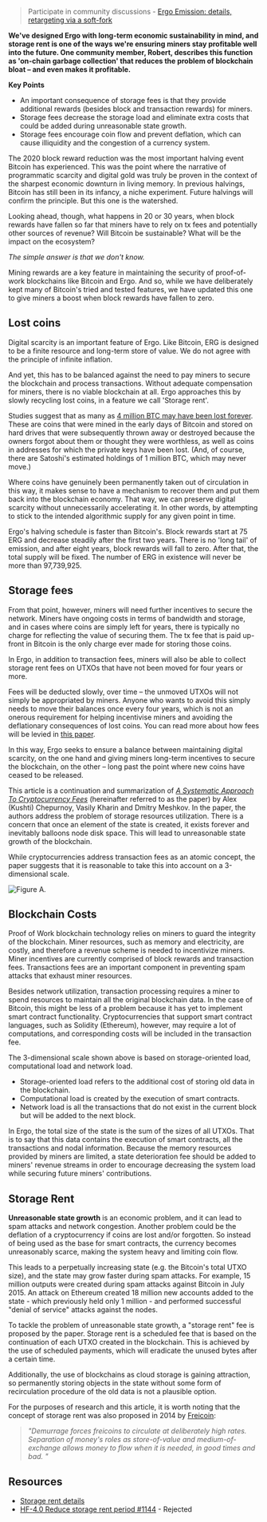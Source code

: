 > Participate in community discussions - [Ergo Emission: details, retargeting via a soft-fork](https://www.ergoforum.org/t/ergo-emission-details-retargeting-via-a-soft-fork/2778)

__We've designed Ergo with long-term economic sustainability in mind, and storage rent is one of the ways we're ensuring miners stay profitable well into the future. One community member, Robert, describes this function as 'on-chain garbage collection' that reduces the problem of blockchain bloat – and even makes it profitable.__

**Key Points**

- An important consequence of storage fees is that they provide additional rewards (besides block and transaction rewards) for miners.
- Storage fees decrease the storage load and eliminate extra costs that could be added during unreasonable state growth.
- Storage fees encourage coin flow and prevent deflation, which can cause illiquidity and the congestion of a currency system.

The 2020 block reward reduction was the most important halving event Bitcoin has experienced. This was the point where the narrative of programmatic scarcity and digital gold was truly be proven in the context of the sharpest economic downturn in living memory. In previous halvings, Bitcoin has still been in its infancy, a niche experiment. Future halvings will confirm the principle. But this one is the watershed.

Looking ahead, though, what happens in 20 or 30 years, when block rewards have fallen so far that miners have to rely on tx fees and potentially other sources of revenue? Will Bitcoin be sustainable? What will be the impact on the ecosystem?

*The simple answer is that we don't know.*

Mining rewards are a key feature in maintaining the security of proof-of-work blockchains like Bitcoin and Ergo. And so, while we have deliberately kept many of Bitcoin's tried and tested features, we have updated this one to give miners a boost when block rewards have fallen to zero.

## Lost coins

Digital scarcity is an important feature of Ergo. Like Bitcoin, ERG is designed to be a finite resource and long-term store of value. We do not agree with the principle of infinite inflation.

And yet, this has to be balanced against the need to pay miners to secure the blockchain and process transactions. Without adequate compensation for miners, there is no viable blockchain at all. Ergo approaches this by slowly recycling lost coins, in a feature we call 'Storage rent'. 

Studies suggest that as many as [4 million BTC may have been lost forever](https://bitcoinist.com/estimated-4-million-bitcoin-lost-forever-by-users-forgetfulness/). These are coins that were mined in the early days of Bitcoin and stored on hard drives that were subsequently thrown away or destroyed because the owners forgot about them or thought they were worthless, as well as coins in addresses for which the private keys have been lost. (And, of course, there are Satoshi's estimated holdings of 1 million BTC, which may never move.)

Where coins have genuinely been permanently taken out of circulation in this way, it makes sense to have a mechanism to recover them and put them back into the blockchain economy. That way, we can preserve digital scarcity without unnecessarily accelerating it. In other words, by attempting to stick to the intended algorithmic supply for any given point in time.

Ergo's halving schedule is faster than Bitcoin's. Block rewards start at 75 ERG and decrease steadily after the first two years. There is no 'long tail' of emission, and after eight years, block rewards will fall to zero. After that, the total supply will be fixed. The number of ERG in existence will never be more than 97,739,925.

## Storage fees

From that point, however, miners will need further incentives to secure the network. Miners have ongoing costs in terms of bandwidth and storage, and in cases where coins are simply left for years, there is typically no charge for reflecting the value of securing them. The tx fee that is paid up-front in Bitcoin is the only charge ever made for storing those coins.

In Ergo, in addition to transaction fees, miners will also be able to collect storage rent fees on UTXOs that have not been moved for four years or more. 

Fees will be deducted slowly, over time – the unmoved UTXOs will not simply be appropriated by miners. Anyone who wants to avoid this simply needs to move their balances once every four years, which is not an onerous requirement for helping incentivise miners and avoiding the deflationary consequences of lost coins. You can read more about how fees will be levied in [this paper](https://fc18.ifca.ai/bitcoin/papers/bitcoin18-final18.pdf).

In this way, Ergo seeks to ensure a balance between maintaining digital scarcity, on the one hand and giving miners long-term incentives to secure the blockchain, on the other – long past the point where new coins have ceased to be released.





This article is a continuation and summarization of *[A Systematic Approach To Cryptocurrency Fees](https://fc18.ifca.ai/bitcoin/papers/bitcoin18-final18.pdf)* (hereinafter referred to as the paper) by Alex (Kushti) Chepurnoy, Vasily Kharin and Dmitry Meshkov. In the paper, the authors address the problem of storage resources utilization. There is a concern that once an element of the state is created, it exists forever and inevitably balloons node disk space. This will lead to unreasonable state growth of the blockchain.

While cryptocurrencies address transaction fees as an atomic concept, the paper suggests that it is reasonable to take this into account on a 3-dimensional scale.

![Figure A.](https://ergoplatform.org/img/uploads/3d.png)



## Blockchain Costs

Proof of Work blockchain technology relies on miners to guard the integrity of the blockchain. Miner resources, such as memory and electricity, are costly, and therefore a revenue scheme is needed to incentivize miners. Miner incentives are currently comprised of block rewards and transaction fees. Transactions fees are an important component in preventing spam attacks that exhaust miner resources.

Besides network utilization, transaction processing requires a miner to spend resources to maintain all the original blockchain data. In the case of Bitcoin, this might be less of a problem because it has yet to implement smart contract functionality. Cryptocurrencies that support smart contract languages, such as Solidity (Ethereum), however, may require a lot of computations, and corresponding costs will be included in the transaction fee.

The 3-dimensional scale shown above is based on storage-oriented load, computational load and network load.

* Storage-oriented load refers to the additional cost of storing old data in the blockchain. 
* Computational load is created by the execution of smart contracts. 
* Network load is all the transactions that do not exist in the current block but will be added to the next block.

In Ergo, the total size of the state is the sum of the sizes of all UTXOs. That is to say that this data contains the execution of smart contracts, all the transactions and nodal information. Because the memory resources provided by miners are limited, a state deterioration fee should be added to miners' revenue streams in order to encourage decreasing the system load while securing future miners' contributions.

## Storage Rent

**Unreasonable state growth** is an economic problem, and it can lead to spam attacks and network congestion. Another problem could be the deflation of a cryptocurrency if coins are lost and/or forgotten. So instead of being used as the base for smart contracts, the currency becomes unreasonably scarce, making the system heavy and limiting coin flow.

This leads to a perpetually increasing state (e.g. the Bitcoin's total UTXO size), and the state may grow faster during spam attacks. For example, 15 million outputs were created during spam attacks against Bitcoin in July 2015. An attack on Ethereum created 18 million new accounts added to the state - which previously held only 1 million - and performed successful "denial of service" attacks against the nodes.

To tackle the problem of unreasonable state growth, a "storage rent" fee is proposed by the paper. Storage rent is a scheduled fee that is based on the continuation of each UTXO created in the blockchain. This is achieved by the use of scheduled payments, which will eradicate the unused bytes after a certain time.

Additionally, the use of blockchains as cloud storage is gaining attraction, so permanently storing objects in the state without some form of recirculation procedure of the old data is not a plausible option.

For the purposes of research and this article, it is worth noting that the concept of storage rent was also proposed in 2014 by [Freicoin](http://freico.in):

> *"Demurrage forces freicoins to circulate at deliberately high rates. Separation of money's roles as store-of-value and medium-of-exchange allows money to flow when it is needed, in good times and bad. "*




## Resources

- [Storage rent details](https://www.ergoforum.org/t/storage-rent-details/256)
- [HF-4.0 Reduce storage rent period #1144](https://github.com/ergoplatform/ergo/issues/1144) - Rejected